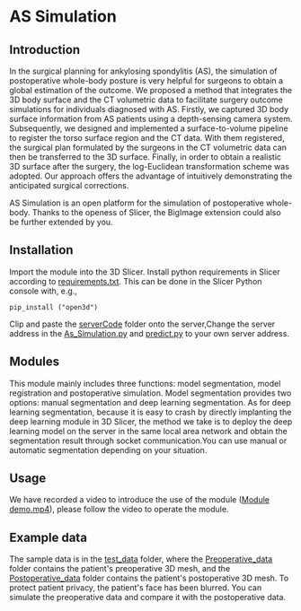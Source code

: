 # AS Simulation

## Introduction

In the surgical planning for ankylosing spondylitis (AS), the simulation of postoperative whole-body posture is very helpful for surgeons to obtain a global estimation of the outcome. We proposed a method that integrates the 3D body surface and the CT volumetric data to facilitate surgery outcome simulations for individuals diagnosed with AS. Firstly, we captured 3D body surface information from AS patients using a depth-sensing camera system. Subsequently, we designed and implemented a surface-to-volume pipeline to register the torso surface region and the CT data. With them registered, the surgical plan formulated by the surgeons in the CT volumetric data can then be transferred to the 3D surface. Finally, in order to obtain a realistic 3D surface after the surgery, the log-Euclidean transformation scheme was adopted. Our approach offers the advantage of intuitively demonstrating the anticipated surgical corrections.

AS Simulation is an open platform for the simulation of postoperative whole-body. Thanks to the openess of Slicer, the BigImage extension could also be further extended by you.

## Installation

Import the module into the 3D Slicer. Install python requirements in Slicer according to [requirements.txt](https://github.com/szdxhwz/AS-surgery-outcome-simulation/blob/main/requirements.txt).  This can be done in the Slicer Python console with, e.g.,
```
pip_install ("open3d")
```
Clip and paste the [serverCode](https://github.com/szdxhwz/AS-surgery-outcome-simulation/tree/main/serverCode) folder onto the server,Change the server address in the [As_Simulation.py](https://github.com/szdxhwz/AS-surgery-outcome-simulation/blob/main/As_Simulation/As_Simulation.py) and [predict.py](https://github.com/szdxhwz/AS-surgery-outcome-simulation/blob/main/serverCode/SubdivNet-master/predict.py) to your own server address.


## Modules
This module mainly includes three functions: model segmentation, model registration and postoperative simulation. Model segmentation provides two options: manual segmentation and deep learning segmentation. As for deep learning segmentation, because it is easy to crash by directly implanting the deep learning module in 3D Slicer, the method we take is to deploy the deep learning model on the server in the same local area network and obtain the segmentation result through socket communication.You can use manual or automatic segmentation depending on your situation.

## Usage

We have recorded a video to introduce the use of the module ([Module demo.mp4](https://www.youtube.com/watch?v=03WNj2pbsAs)), please follow the video to operate the module.


## Example data
The sample data is in the [test_data](https://github.com/szdxhwz/AS-surgery-outcome-simulation/tree/main/test_data) folder, where the [Preoperative_data](https://github.com/szdxhwz/AS-surgery-outcome-simulation/tree/main/test_data/Preoperative_data) folder contains the patient's preoperative 3D mesh, and the [Postoperative_data](https://github.com/szdxhwz/AS-surgery-outcome-simulation/tree/main/test_data/Preoperative_data) folder contains the patient's postoperative 3D mesh. To protect patient privacy, the patient's face has been blurred. You can simulate the preoperative data and compare it with the postoperative data.

